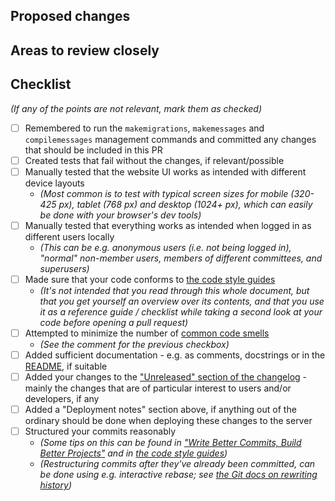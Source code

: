## Proposed changes

<!-- Describe the changes you've made -->


## Areas to review closely

<!-- Refer to areas of the changed code where you would like reviewers to take a closer look -->


## Checklist

_(If any of the points are not relevant, mark them as checked)_

- [ ] Remembered to run the `makemigrations`, `makemessages` and `compilemessages` management commands and committed any changes that should be included in this PR
- [ ] Created tests that fail without the changes, if relevant/possible
- [ ] Manually tested that the website UI works as intended with different device layouts
  - _(Most common is to test with typical screen sizes for mobile (320-425 px), tablet (768 px) and desktop (1024+ px), which can easily be done with your browser's dev tools)_
- [ ] Manually tested that everything works as intended when logged in as different users locally
  - _(This can be e.g. anonymous users (i.e. not being logged in), "normal" non-member users, members of different committees, and superusers)_
- [ ] Made sure that your code conforms to [the code style guides](https://github.com/MAKENTNU/web/blob/main/CONTRIBUTING.md#code-style-guides)
  - _(It's not intended that you read through this whole document, but that you get yourself an overview over its contents, and that you use it as a reference guide / checklist while taking a second look at your code before opening a pull request)_
- [ ] Attempted to minimize the number of [common code smells](https://github.com/MAKENTNU/web/blob/main/CONTRIBUTING.md#code-review-guideline-code-smells)
  - _(See the comment for the previous checkbox)_
- [ ] Added sufficient documentation - e.g. as comments, docstrings or in the [README](https://github.com/MAKENTNU/web/blob/main/README.md), if suitable
- [ ] Added your changes to the ["Unreleased" section of the changelog](https://github.com/MAKENTNU/web/blob/main/CHANGELOG.md#unreleased) - mainly the changes that are of particular interest to users and/or developers, if any
- [ ] Added a "Deployment notes" section above, if anything out of the ordinary should be done when deploying these changes to the server
- [ ] Structured your commits reasonably
  - _(Some tips on this can be found in ["Write Better Commits, Build Better Projects"](https://github.blog/2022-06-30-write-better-commits-build-better-projects/) and in [the code style guides](https://github.com/MAKENTNU/web/blob/main/CONTRIBUTING.md#commit-message))_
  - _(Restructuring commits after they've already been committed, can be done using e.g. interactive rebase; see [the Git docs on rewriting history](https://git-scm.com/book/en/v2/Git-Tools-Rewriting-History))_

